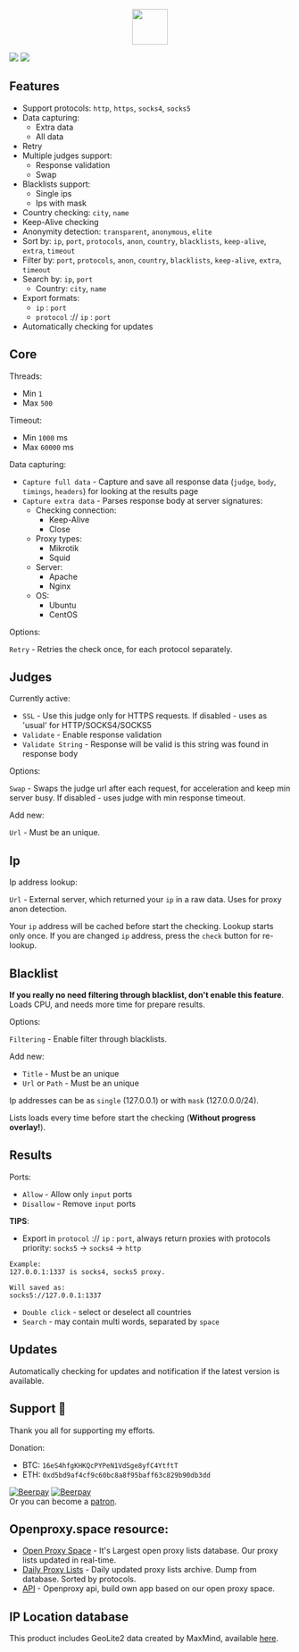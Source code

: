 <p align="center">
    <img width="64px" src="https://i.ibb.co/pyQn5sJ/rocket-ship.png">
</p>

![](https://openproxy.space/_nuxt/img/0631711.png)
![](https://openproxy.space/_nuxt/img/216e07b.png)

## Features
- Support protocols: `http`, `https`, `socks4`, `socks5`
- Data capturing:
  - Extra data
  - All data
- Retry
- Multiple judges support:
  - Response validation
  - Swap
- Blacklists support:
  - Single ips
  - Ips with mask
- Country checking: `city`, `name`
- Keep-Alive checking
- Anonymity detection: `transparent`, `anonymous`, `elite`
- Sort by: `ip`, `port`, `protocols`, `anon`, `country`, `blacklists`, `keep-alive`, `extra`, `timeout`
- Filter by: `port`, `protocols`, `anon`, `country`, `blacklists`, `keep-alive`, `extra`, `timeout`
- Search by: `ip`, `port`
  - Country: `city`, `name`
- Export formats:
  - `ip` : `port`
  - `protocol` :// `ip` : `port`
- Automatically checking for updates

## Core
Threads:
- Min `1`
- Max `500`

Timeout:
- Min `1000` ms
- Max `60000` ms

Data capturing:
- `Capture full data` - Capture and save all response data (`judge`, `body`, `timings`, `headers`) for looking at the results page
- `Capture extra data` - Parses response body at server signatures:
  - Checking connection:
    - Keep-Alive
    - Close
  - Proxy types:
    - Mikrotik
    - Squid
  - Server:
    - Apache
    - Nginx
  - OS:
    - Ubuntu
    - CentOS

Options:

`Retry` - Retries the check once, for each protocol separately.

## Judges
Currently active:
- `SSL` - Use this judge only for HTTPS requests. If disabled - uses as 'usual' for HTTP/SOCKS4/SOCKS5
- `Validate` - Enable response validation
- `Validate String` - Response will be valid is this string was found in response body

Options:

`Swap` - Swaps the judge url after each request, for acceleration and keep min server busy. If disabled - uses judge with min response timeout.

Add new:

`Url` - Must be an unique.

## Ip
Ip address lookup:

`Url` - External server, which returned your `ip` in a raw data. Uses for proxy anon detection.

Your `ip` address will be cached before start the checking. Lookup starts only once. If you are changed `ip` address, press the `check` button for re-lookup.

## Blacklist
**If you really no need filtering through blacklist, don't enable this feature**. Loads CPU, and needs more time for prepare results.

Options:

`Filtering` - Enable filter through blacklists.

Add new:
- `Title` - Must be an unique
- `Url` or `Path` - Must be an unique

Ip addresses can be as `single` (127.0.0.1) or with `mask` (127.0.0.0/24).

Lists loads every time before start the checking (**Without progress overlay!**).

## Results
Ports:
- `Allow` - Allow only `input` ports
- `Disallow` - Remove `input` ports

**TIPS**:
- Export in `protocol` :// `ip` : `port`, always return proxies with protocols priority:
`socks5` -> `socks4` -> `http`
```
Example:
127.0.0.1:1337 is socks4, socks5 proxy.

Will saved as:
socks5://127.0.0.1:1337
```
- `Double click` - select or deselect all countries
- `Search` - may contain multi words, separated by `space`

## Updates
Automatically checking for updates and notification if the latest version is available.

## Support 💖
Thank you all for supporting my efforts.

Donation:
- BTC: `16eS4hfgKHKQcPYPeN1VdSge8yfC4YtftT`
- ETH: `0xd5bd9af4cf9c60bc8a8f95baff63c829b90db3dd`

[![Beerpay](https://beerpay.io/assnctr/unfx-proxy-checker/badge.svg?style=beer-square)](https://beerpay.io/assnctr/unfx-proxy-checker)  [![Beerpay](https://beerpay.io/assnctr/unfx-proxy-checker/make-wish.svg?style=flat-square)](https://beerpay.io/assnctr/unfx-proxy-checker?focus=wish)  
Or you can become a [patron](https://www.patreon.com/openproxyspace).

## Openproxy.space resource:
* [Open Proxy Space](https://openproxy.space) - It's Largest open proxy lists database. Our proxy lists updated in real-time.
* [Daily Proxy Lists](https://openproxy.space/lists/) - Daily updated proxy lists archive. Dump from database. Sorted by protocols.
* [API](https://openproxy.space/api) - Openproxy api, build own app based on our open proxy space.

## IP Location database
This product includes GeoLite2 data created by MaxMind, available [here](https://dev.maxmind.com/geoip/geoip2/geolite2/).
